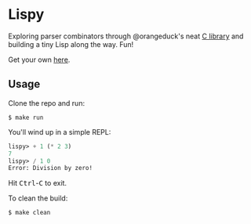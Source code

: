 Lispy
=====

Exploring parser combinators through @orangeduck's neat
[C library](https://github.com/orangeduck/mpc) and building a tiny
Lisp along the way. Fun!

Get your own [here](http://buildyourownlisp.com/contents).


## Usage

Clone the repo and run:

```
$ make run
```

You'll wind up in a simple REPL:

```lisp
lispy> + 1 (* 2 3)
7
lispy> / 1 0
Error: Division by zero!
```

Hit <kbd>Ctrl</kbd>-<kbd>C</kbd> to exit.

To clean the build:

```
$ make clean
```

